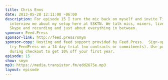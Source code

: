 ```yaml
---
title: Chris Enns
date: 2013-05-28 12:11:00 -06:00
description: For episode 15 I turn the mic back on myself and invite Tim Smith to
  interview me about my setup here at SSKTN. We talk mics, mixers, live streaming,
  Skype and recording and just about everything in between.
sponsor: Feed.Press
sponsor-link: http://feed.press/smym
sponsor-copy: Hosting and feed support provided by Feed.Press.  Sign-up today and
  try FeedPress on a 14 day trial (no contracts or commitments). Use promo code "smym"
  during checkout to get 10% off your first year.
episode: 15
show: smym
mp3: https://media.transistor.fm/edd2675e.mp3
layout: episode
---
```


